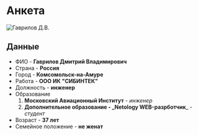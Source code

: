 # **Анкета** 
 
 ![Гаврилов Д.В.](https://avatars.githubusercontent.com/u/91532052?v=4)
## **Данные**
- ФИО - __Гаврилов Дмитрий Владимирович__
- Страна - **Россия**
- Город - **Комсомольск-на-Амуре**
- Работа - **ООО ИК "СИБИНТЕК"**
- Должность - **инженер**
- Образование 
  1. **Московский Авиационный Институт** - *инженер*
  2. **Дополнительное образование - _Netology WEB-разрботчик**_ - _студент_
- Возраст - **37 лет**
- Семейное положение - **не женат**


